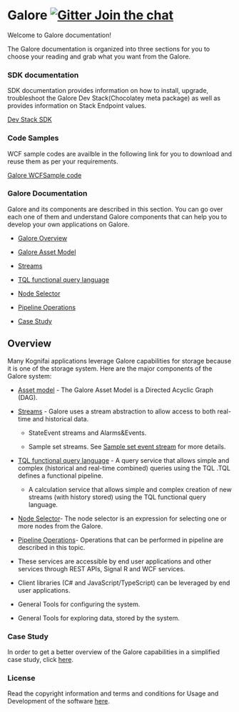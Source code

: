   
# Galore    [![Gitter Join the chat](https://badges.gitter.im/Join%20Chat.svg)](https://gitter.im/kognifai/Lobby)

Welcome to Galore documentation!
 
The Galore documentation is organized into three sections for you to choose  your reading and  grab what you want from the Galore.


 ### SDK documentation
SDK documentation provides information on how to install, upgrade, troubleshoot the Galore Dev Stack(Chocolatey meta package) as well as provides information on Stack Endpoint values.
 
[Dev Stack SDK](SDK-documentation/readme.md )

### Code Samples
WCF sample codes are availble in the following link for you to download and reuse them as per your requirements.

[Galore WCFSample code](GaloreWCFSample)

### Galore Documentation

Galore and its components are described in this  section. You can go over each one of them and understand Galore components that can help you to develop your own applications on Galore. 

  - [Galore Overview](#Overview)

  - [Galore Asset Model](Galore-Documentation/readme.md)

  - [Streams](Galore-Documentation/streams.md)

  - [TQL functional query language](Galore-Documentation/TQL%20Syntax.md)

  - [Node Selector](Galore-Documentation/Node%20Selector.md)
 
  - [Pipeline Operations](Galore-Documentation/Pipeline%20Operations.md)

  - [Case Study](Galore-Documentation/casestudy.md)
 


## Overview

Many Kognifai applications leverage Galore capabilities for storage because it is one of the storage system. Here are the major components of the Galore system:

  - [Asset model](Galore-Documentation/readme.md) - The Galore Asset Model is a Directed Acyclic Graph (DAG).
  
  - [Streams](Galore-Documentation/streams.md) - Galore uses a stream abstraction to allow access to both real-time and historical data.

    -   StateEvent streams and Alarms&Events.

    -   Sample set streams. See [Sample set event stream](Galore-Documentation/streams.md)    for more details.
    
-  [TQL functional query language](Galore-Documentation/TQL%20Syntax.md) - A query service that allows simple and complex (historical and real-time combined) queries using the TQL .TQL defines a functional pipeline. 

   -   A calculation service that allows simple and complex creation of new streams (with  history stored) using the TQL functional query language.

- [Node Selector](Galore-Documentation/Node%20Selector.md)- The node selector is an expression for selecting one or more nodes from the Galore.

 - [Pipeline Operations](Galore-Documentation/Pipeline%20Operations.md)- Operations that can be performed in pipeline are described in this topic.
 
- These services are accessible by end user applications and other services through REST APIs, Signal R and WCF services.

-   Client libraries (C# and JavaScript/TypeScript) can be leveraged by end user applications.

-   General Tools for configuring the system.

-   General Tools for exploring data, stored by the system.
 

### Case Study
In order to get a better overview of the Galore capabilities in a simplified case study, click [here](Galore-Documentation/casestudy.md).

### License
Read the copyright information and terms and conditions for Usage and Development of the software [here](https://github.com/kognifai/Kognifai/blob/master/License.md#copyright--year-kongsberg-digital-as).

